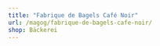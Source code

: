 ```yaml
---
title: "Fabrique de Bagels Café Noir"
url: /magog/fabrique-de-bagels-cafe-noir/
shop: Bäckerei
---
```


